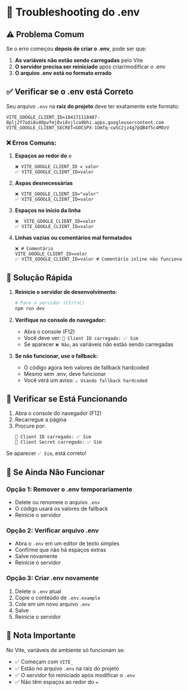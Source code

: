 # 🔧 Troubleshooting do .env

## ⚠️ Problema Comum

Se o erro começou **depois de criar o .env**, pode ser que:

1. **As variáveis não estão sendo carregadas** pelo Vite
2. **O servidor precisa ser reiniciado** após criar/modificar o .env
3. **O arquivo .env está no formato errado**

## ✅ Verificar se o .env está Correto

Seu arquivo `.env` na **raiz do projeto** deve ter exatamente este formato:

```env
VITE_GOOGLE_CLIENT_ID=184171118487-0plj2f7odi8v40pvfmj0vi8vjlca9bhi.apps.googleusercontent.com
VITE_GOOGLE_CLIENT_SECRET=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
```

### ❌ Erros Comuns:

1. **Espaços ao redor do =**
   ```env
   ❌ VITE_GOOGLE_CLIENT_ID = valor
   ✅ VITE_GOOGLE_CLIENT_ID=valor
   ```

2. **Aspas desnecessárias**
   ```env
   ❌ VITE_GOOGLE_CLIENT_ID="valor"
   ✅ VITE_GOOGLE_CLIENT_ID=valor
   ```

3. **Espaços no início da linha**
   ```env
   ❌  VITE_GOOGLE_CLIENT_ID=valor
   ✅ VITE_GOOGLE_CLIENT_ID=valor
   ```

4. **Linhas vazias ou comentários mal formatados**
   ```env
   ❌ # Comentário
   VITE_GOOGLE_CLIENT_ID=valor
   ✅ VITE_GOOGLE_CLIENT_ID=valor # Comentário inline não funciona
   ```

## 🔄 Solução Rápida

1. **Reinicie o servidor de desenvolvimento:**
   ```bash
   # Pare o servidor (Ctrl+C)
   npm run dev
   ```

2. **Verifique no console do navegador:**
   - Abra o console (F12)
   - Você deve ver: `🔑 Client ID carregado: ✅ Sim`
   - Se aparecer `❌ Não`, as variáveis não estão sendo carregadas

3. **Se não funcionar, use o fallback:**
   - O código agora tem valores de fallback hardcoded
   - Mesmo sem .env, deve funcionar
   - Você verá um aviso: `⚠️ Usando fallback hardcoded`

## 🎯 Verificar se Está Funcionando

1. Abra o console do navegador (F12)
2. Recarregue a página
3. Procure por:
   ```
   🔑 Client ID carregado: ✅ Sim
   🔑 Client Secret carregado: ✅ Sim
   ```

Se aparecer `✅ Sim`, está correto!

## 🚨 Se Ainda Não Funcionar

### Opção 1: Remover o .env temporariamente
- Delete ou renomeie o arquivo `.env`
- O código usará os valores de fallback
- Reinicie o servidor

### Opção 2: Verificar arquivo .env
- Abra o `.env` em um editor de texto simples
- Confirme que não há espaços extras
- Salve novamente
- Reinicie o servidor

### Opção 3: Criar .env novamente
1. Delete o `.env` atual
2. Copie o conteúdo de `.env.example`
3. Cole em um novo arquivo `.env`
4. Salve
5. Reinicie o servidor

## 📝 Nota Importante

No Vite, variáveis de ambiente só funcionam se:
- ✅ Começam com `VITE_`
- ✅ Estão no arquivo `.env` na raiz do projeto
- ✅ O servidor foi reiniciado após modificar o `.env`
- ✅ Não têm espaços ao redor do `=`

